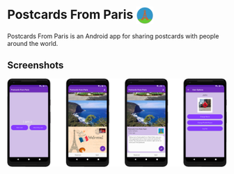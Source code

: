 # Postcards From Paris <img src=".github/images/logo.png" width="40" title="Logo" alt="Logo" align="Center">
Postcards From Paris is an Android app for sharing postcards with people around the world.

<!--
<p float="left">
  <img src=".github/images/login.png" width="150" title="Login screen" alt="Login screen">
  <img src=".github/images/mailbox.png" width="150" title="Mailbox" alt="Mailbox">
  <img src=".github/images/flipped_card.png" width="150" title="Flipped postcard" alt="Flipped postcard">
  <img src=".github/images/options.png" width="150" title="Options menu" alt="Options menu">
</p>
-->

## Screenshots
![Screenshots](.github/images/screens.png)
